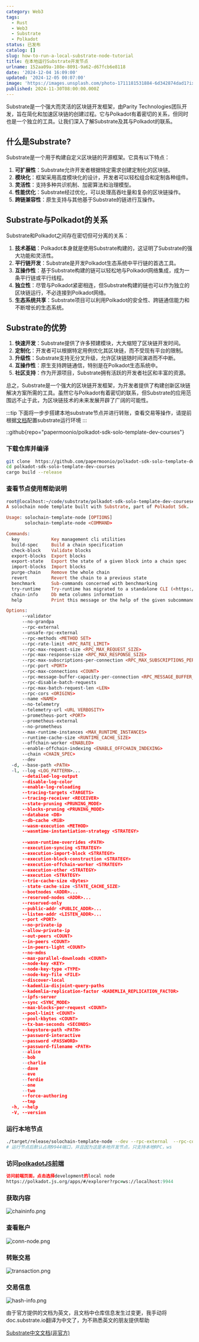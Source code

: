 ```yaml
---
category: Web3
tags:
  - Rust
  - Web3
  - Substrate
  - Polkadot
status: 已发布
catalog: []
slug: how-to-run-a-local-substrate-node-tutorial
title: 在本地运行Substrate开发节点
urlname: 152aa09a-108e-8091-9a62-d67fcb6e8118
date: '2024-12-04 16:09:00'
updated: '2024-12-05 00:07:00'
image: 'https://images.unsplash.com/photo-1711181531884-6d342874dad1?ixlib=rb-4.0.3&q=85&fm=jpg&crop=entropy&cs=srgb'
published: 2024-11-30T08:00:00.000Z
---
```


Substrate是一个强大而灵活的区块链开发框架，由Parity Technologies团队开发，旨在简化和加速区块链的创建过程。它与Polkadot有着密切的关系，但同时也是一个独立的工具。让我们深入了解Substrate及其与Polkadot的联系。


## 什么是Substrate?


Substrate是一个用于构建自定义区块链的开源框架。它具有以下特点：

1. **可扩展性**：Substrate允许开发者根据特定需求创建定制化的区块链。
2. **模块化**：框架采用高度模块化的设计，开发者可以轻松组合和定制各种组件。
3. **灵活性**：支持多种共识机制、加密算法和治理模型。
4. **性能优化**：Substrate经过优化，可以处理高吞吐量和复杂的区块链操作。
5. **跨链兼容性**：原生支持与其他基于Substrate的链进行互操作。

## Substrate与Polkadot的关系


Substrate和Polkadot之间存在密切但可分离的关系：

1. **技术基础**：Polkadot本身就是使用Substrate构建的，这证明了Substrate的强大功能和灵活性。
2. **平行链开发**：Substrate是开发Polkadot生态系统中平行链的首选工具。
3. **互操作性**：基于Substrate构建的链可以轻松地与Polkadot网络集成，成为一条平行链或平行线程。
4. **独立性**：尽管与Polkadot紧密相连，但Substrate构建的链也可以作为独立的区块链运行，不必连接到Polkadot网络。
5. **生态系统共享**：Substrate项目可以利用Polkadot的安全性、跨链通信能力和不断增长的生态系统。

## Substrate的优势

1. **快速开发**：Substrate提供了许多预建模块，大大缩短了区块链开发时间。
2. **定制化**：开发者可以根据特定用例优化其区块链，而不受现有平台的限制。
3. **升级性**：Substrate支持无分叉升级，允许区块链随时间演进而不中断。
4. **互操作性**：原生支持跨链通信，特别是在Polkadot生态系统中。
5. **社区支持**：作为开源项目，Substrate拥有活跃的开发者社区和丰富的资源。

总之，Substrate是一个强大的区块链开发框架，为开发者提供了构建创新区块链解决方案所需的工具。虽然它与Polkadot有着密切的联系，但Substrate的应用范围远不止于此，为区块链技术的未来发展开辟了广阔的可能性。


:::tip
下面将一步步搭建本地substrate节点并进行转账，查看交易等操作，请提前根据[文档](https://substrate-docs.pages.dev/en/install/macos/?mode=light)配置substrate运行环境
:::


::github{repo="papermoonio/polkadot-sdk-solo-template-dev-courses"}


### 下载仓库并编译


```bash
git clone  https://github.com/papermoonio/polkadot-sdk-solo-template-dev-courses 
cd polkadot-sdk-solo-template-dev-courses
cargo build --release
```


### 查看节点使用帮助说明


```prolog
root@localhost:~/code/substrate/polkadot-sdk-solo-template-dev-courses# ./target/release/solochain-template-node -h
A solochain node template built with Substrate, part of Polkadot Sdk.

Usage: solochain-template-node [OPTIONS]
       solochain-template-node <COMMAND>

Commands:
  key            Key management cli utilities
  build-spec     Build a chain specification
  check-block    Validate blocks
  export-blocks  Export blocks
  export-state   Export the state of a given block into a chain spec
  import-blocks  Import blocks
  purge-chain    Remove the whole chain
  revert         Revert the chain to a previous state
  benchmark      Sub-commands concerned with benchmarking
  try-runtime    Try-runtime has migrated to a standalone CLI (<https://github.com/paritytech/try-runtime-cli>). The subcommand exists as a stub and deprecation notice. It will be removed entirely some time after January 2024
  chain-info     Db meta columns information
  help           Print this message or the help of the given subcommand(s)

Options:
      --validator                                                                                Enable validator mode
      --no-grandpa                                                                               Disable GRANDPA
      --rpc-external                                                                             Listen to all RPC interfaces (default: local)
      --unsafe-rpc-external                                                                      Listen to all RPC interfaces
      --rpc-methods <METHOD SET>                                                                 RPC methods to expose. [default: auto] [possible values: auto, safe, unsafe]
      --rpc-rate-limit <RPC_RATE_LIMIT>                                                          RPC rate limiting (calls/minute) for each connection
      --rpc-max-request-size <RPC_MAX_REQUEST_SIZE>                                              Set the maximum RPC request payload size for both HTTP and WS in megabytes [default: 15]
      --rpc-max-response-size <RPC_MAX_RESPONSE_SIZE>                                            Set the maximum RPC response payload size for both HTTP and WS in megabytes [default: 15]
      --rpc-max-subscriptions-per-connection <RPC_MAX_SUBSCRIPTIONS_PER_CONNECTION>              Set the maximum concurrent subscriptions per connection [default: 1024]
      --rpc-port <PORT>                                                                          Specify JSON-RPC server TCP port
      --rpc-max-connections <COUNT>                                                              Maximum number of RPC server connections [default: 100]
      --rpc-message-buffer-capacity-per-connection <RPC_MESSAGE_BUFFER_CAPACITY_PER_CONNECTION>  The number of messages the RPC server is allowed to keep in memory [default: 64]
      --rpc-disable-batch-requests                                                               Disable RPC batch requests
      --rpc-max-batch-request-len <LEN>                                                          Limit the max length per RPC batch request
      --rpc-cors <ORIGINS>                                                                       Specify browser *origins* allowed to access the HTTP & WS RPC servers
      --name <NAME>                                                                              The human-readable name for this node
      --no-telemetry                                                                             Disable connecting to the Substrate telemetry server
      --telemetry-url <URL VERBOSITY>                                                            The URL of the telemetry server to connect to
      --prometheus-port <PORT>                                                                   Specify Prometheus exporter TCP Port
      --prometheus-external                                                                      Expose Prometheus exporter on all interfaces
      --no-prometheus                                                                            Do not expose a Prometheus exporter endpoint
      --max-runtime-instances <MAX_RUNTIME_INSTANCES>                                            The size of the instances cache for each runtime [max: 32] [default: 8]
      --runtime-cache-size <RUNTIME_CACHE_SIZE>                                                  Maximum number of different runtimes that can be cached [default: 2]
      --offchain-worker <ENABLED>                                                                Execute offchain workers on every block [default: when-authority] [possible values: always, never, when-authority]
      --enable-offchain-indexing <ENABLE_OFFCHAIN_INDEXING>                                      Enable offchain indexing API [default: false] [possible values: true, false]
      --chain <CHAIN_SPEC>                                                                       Specify the chain specification
      --dev                                                                                      Specify the development chain
  -d, --base-path <PATH>                                                                         Specify custom base path
  -l, --log <LOG_PATTERN>...                                                                     Sets a custom logging filter (syntax: `<target>=<level>`)
      --detailed-log-output                                                                      Enable detailed log output
      --disable-log-color                                                                        Disable log color output
      --enable-log-reloading                                                                     Enable feature to dynamically update and reload the log filter
      --tracing-targets <TARGETS>                                                                Sets a custom profiling filter
      --tracing-receiver <RECEIVER>                                                              Receiver to process tracing messages [default: log] [possible values: log]
      --state-pruning <PRUNING_MODE>                                                             Specify the state pruning mode
      --blocks-pruning <PRUNING_MODE>                                                            Specify the blocks pruning mode [default: archive-canonical]
      --database <DB>                                                                            Select database backend to use [possible values: rocksdb, paritydb, auto, paritydb-experimental]
      --db-cache <MiB>                                                                           Limit the memory the database cache can use
      --wasm-execution <METHOD>                                                                  Method for executing Wasm runtime code [default: compiled] [possible values: interpreted-i-know-what-i-do, compiled]
      --wasmtime-instantiation-strategy <STRATEGY>                                               The WASM instantiation method to use [default: pooling-copy-on-write] [possible values: pooling-copy-on-write, recreate-instance-copy-on-write, pooling,
                                                                                                 recreate-instance]
      --wasm-runtime-overrides <PATH>                                                            Specify the path where local WASM runtimes are stored
      --execution-syncing <STRATEGY>                                                             Runtime execution strategy for importing blocks during initial sync [possible values: native, wasm, both, native-else-wasm]
      --execution-import-block <STRATEGY>                                                        Runtime execution strategy for general block import (including locally authored blocks) [possible values: native, wasm, both, native-else-wasm]
      --execution-block-construction <STRATEGY>                                                  Runtime execution strategy for constructing blocks [possible values: native, wasm, both, native-else-wasm]
      --execution-offchain-worker <STRATEGY>                                                     Runtime execution strategy for offchain workers [possible values: native, wasm, both, native-else-wasm]
      --execution-other <STRATEGY>                                                               Runtime execution strategy when not syncing, importing or constructing blocks [possible values: native, wasm, both, native-else-wasm]
      --execution <STRATEGY>                                                                     The execution strategy that should be used by all execution contexts [possible values: native, wasm, both, native-else-wasm]
      --trie-cache-size <Bytes>                                                                  Specify the state cache size [default: 67108864]
      --state-cache-size <STATE_CACHE_SIZE>                                                      DEPRECATED: switch to `--trie-cache-size`
      --bootnodes <ADDR>...                                                                      Specify a list of bootnodes
      --reserved-nodes <ADDR>...                                                                 Specify a list of reserved node addresses
      --reserved-only                                                                            Whether to only synchronize the chain with reserved nodes
      --public-addr <PUBLIC_ADDR>...                                                             Public address that other nodes will use to connect to this node
      --listen-addr <LISTEN_ADDR>...                                                             Listen on this multiaddress
      --port <PORT>                                                                              Specify p2p protocol TCP port
      --no-private-ip                                                                            Always forbid connecting to private IPv4/IPv6 addresses
      --allow-private-ip                                                                         Always accept connecting to private IPv4/IPv6 addresses
      --out-peers <COUNT>                                                                        Number of outgoing connections we're trying to maintain [default: 8]
      --in-peers <COUNT>                                                                         Maximum number of inbound full nodes peers [default: 32]
      --in-peers-light <COUNT>                                                                   Maximum number of inbound light nodes peers [default: 100]
      --no-mdns                                                                                  Disable mDNS discovery (default: true)
      --max-parallel-downloads <COUNT>                                                           Maximum number of peers from which to ask for the same blocks in parallel [default: 5]
      --node-key <KEY>                                                                           Secret key to use for p2p networking
      --node-key-type <TYPE>                                                                     Crypto primitive to use for p2p networking [default: ed25519] [possible values: ed25519]
      --node-key-file <FILE>                                                                     File from which to read the node's secret key to use for p2p networking
      --discover-local                                                                           Enable peer discovery on local networks
      --kademlia-disjoint-query-paths                                                            Require iterative Kademlia DHT queries to use disjoint paths
      --kademlia-replication-factor <KADEMLIA_REPLICATION_FACTOR>                                Kademlia replication factor [default: 20]
      --ipfs-server                                                                              Join the IPFS network and serve transactions over bitswap protocol
      --sync <SYNC_MODE>                                                                         Blockchain syncing mode. [default: full] [possible values: full, fast, fast-unsafe, warp]
      --max-blocks-per-request <COUNT>                                                           Maximum number of blocks per request [default: 64]
      --pool-limit <COUNT>                                                                       Maximum number of transactions in the transaction pool [default: 8192]
      --pool-kbytes <COUNT>                                                                      Maximum number of kilobytes of all transactions stored in the pool [default: 20480]
      --tx-ban-seconds <SECONDS>                                                                 How long a transaction is banned for
      --keystore-path <PATH>                                                                     Specify custom keystore path
      --password-interactive                                                                     Use interactive shell for entering the password used by the keystore
      --password <PASSWORD>                                                                      Password used by the keystore
      --password-filename <PATH>                                                                 File that contains the password used by the keystore
      --alice                                                                                    Shortcut for `--name Alice --validator`
      --bob                                                                                      Shortcut for `--name Bob --validator`
      --charlie                                                                                  Shortcut for `--name Charlie --validator`
      --dave                                                                                     Shortcut for `--name Dave --validator`
      --eve                                                                                      Shortcut for `--name Eve --validator`
      --ferdie                                                                                   Shortcut for `--name Ferdie --validator`
      --one                                                                                      Shortcut for `--name One --validator`
      --two                                                                                      Shortcut for `--name Two --validator`
      --force-authoring                                                                          Enable authoring even when offline
      --tmp                                                                                      Run a temporary node
  -h, --help                                                                                     Print help (see more with '--help')
  -V, --version                                                                                  Print version
```


### 运行本地节点


```bash
./target/release/solochain-template-node --dev --rpc-external  --rpc-cors all
# 运行节点后默认占用9944端口，并且因为这是本地开发节点，只支持本地RPC，ws
```


### 访问[polkadotJS前端](https://polkadot.js.org/apps/#/explorer?rpc=ws://localhost:9944)


```prolog
访问前端页面，点击选择development的local node
https://polkadot.js.org/apps/#/explorer?rpc=ws://localhost:9944
```


### 获取内容


![chaininfo.png](https://prod-files-secure.s3.us-west-2.amazonaws.com/5d24fe63-e567-4804-86f9-9fdc62e13082/89be5adf-5619-4306-be75-45b425e3c446/chaininfo.png?X-Amz-Algorithm=AWS4-HMAC-SHA256&X-Amz-Content-Sha256=UNSIGNED-PAYLOAD&X-Amz-Credential=ASIAZI2LB466WRIZG3DR%2F20250216%2Fus-west-2%2Fs3%2Faws4_request&X-Amz-Date=20250216T053459Z&X-Amz-Expires=3600&X-Amz-Security-Token=IQoJb3JpZ2luX2VjEC0aCXVzLXdlc3QtMiJIMEYCIQD0vN7Mbnc9ktNeby%2F6DNptR6cbtfeEoVojZ5q9HSNuOQIhAOuAXtbMTEFg0pxMOdHf2Uhg%2BhgOgugA2qnXqNWYy54WKv8DCFYQABoMNjM3NDIzMTgzODA1IgylZMLFMjEdVVWMMGIq3AORufuEisuC8U9UDOA4xuGwh01%2FnhF%2BYRJSFhC2SMbYo3Xub0Oo1n5elB76RT5YL%2B%2BS1SG1P3UG6w5GtAqbYyTJfBSJu1IP7vrJENla2xm8wh%2BZ6jgt1AZjulaHX3DnTPlugKrwr42eyf3JwklDjDiib7FhQZBj1N%2FPg6LcUb%2BUByFJW5FvOLnoRpHyF38XaND75L0F80LfviP66B%2Bm7yHCmqGIn1SNo0Xchhkov9dMvjHfqv3J7fLbVhHmzuUlYXIiGqHPh32qHl0baXy6eY6FFUhfPeKuBIjXhb%2FCyaeg%2BdPnBpOD5hZkr6Wf4odw8W8n1JGdaFIpokTH8M33m4t5Dijj7F18rFoutndy4ELIm%2FL%2Fhlbyu%2FTh7biX0oSH8RhFpuDiVBSdIXdi5bVuNxJ9b1l4TpIwBe%2FhbCokHfCmtAuUJTGPxEVFccKp8I%2F9Gvgtk9wpCh%2FNbCb1xNgz%2BKV%2BT87K8ZcvgWbTIVi7vMjq917jxqxZjRIxYcLF%2FbPYwpPYedB892jUrm27aXrKGf9H0EqfaeCFd7q%2Be3drtYizZTU6ow74141Ovu0juSNtw382lLy5MzDsWeHOAkHxZdX9hRrxbwObfdqTGyvHoUjeBhP3Q3hpE0QJ%2BPlbEjDJ3cW9BjqkAdvOP05K7Rg59SGL9424UoQLf%2BSMbt4pQhxvq95Zpy%2BWCD4v5JAH5TsXPHpddJa5rXCsDZkHe%2BDkLj%2B8IfGp9e%2FL7RnXvyH7aW0cf0Ss2z%2B%2BscjMFgQ6z6uIRU9UgewhE4xlaIi1Ch5%2FSreonq554m6GvDKeJ%2FC62uWOiShBmNNte4vF7IJy7IHXogbyVUfmlNc81N387mgNbGaQG1YK1uwJB7z6&X-Amz-Signature=84532f3f606ef1e35207dd316760d8a39d06932ccaad4dccd1909b93377167b9&X-Amz-SignedHeaders=host&x-id=GetObject)


### 查看账户


![conn-node.png](https://prod-files-secure.s3.us-west-2.amazonaws.com/5d24fe63-e567-4804-86f9-9fdc62e13082/05964f92-c6d8-42d1-b4a1-b3a852295683/conn-node.png?X-Amz-Algorithm=AWS4-HMAC-SHA256&X-Amz-Content-Sha256=UNSIGNED-PAYLOAD&X-Amz-Credential=ASIAZI2LB466WRIZG3DR%2F20250216%2Fus-west-2%2Fs3%2Faws4_request&X-Amz-Date=20250216T053459Z&X-Amz-Expires=3600&X-Amz-Security-Token=IQoJb3JpZ2luX2VjEC0aCXVzLXdlc3QtMiJIMEYCIQD0vN7Mbnc9ktNeby%2F6DNptR6cbtfeEoVojZ5q9HSNuOQIhAOuAXtbMTEFg0pxMOdHf2Uhg%2BhgOgugA2qnXqNWYy54WKv8DCFYQABoMNjM3NDIzMTgzODA1IgylZMLFMjEdVVWMMGIq3AORufuEisuC8U9UDOA4xuGwh01%2FnhF%2BYRJSFhC2SMbYo3Xub0Oo1n5elB76RT5YL%2B%2BS1SG1P3UG6w5GtAqbYyTJfBSJu1IP7vrJENla2xm8wh%2BZ6jgt1AZjulaHX3DnTPlugKrwr42eyf3JwklDjDiib7FhQZBj1N%2FPg6LcUb%2BUByFJW5FvOLnoRpHyF38XaND75L0F80LfviP66B%2Bm7yHCmqGIn1SNo0Xchhkov9dMvjHfqv3J7fLbVhHmzuUlYXIiGqHPh32qHl0baXy6eY6FFUhfPeKuBIjXhb%2FCyaeg%2BdPnBpOD5hZkr6Wf4odw8W8n1JGdaFIpokTH8M33m4t5Dijj7F18rFoutndy4ELIm%2FL%2Fhlbyu%2FTh7biX0oSH8RhFpuDiVBSdIXdi5bVuNxJ9b1l4TpIwBe%2FhbCokHfCmtAuUJTGPxEVFccKp8I%2F9Gvgtk9wpCh%2FNbCb1xNgz%2BKV%2BT87K8ZcvgWbTIVi7vMjq917jxqxZjRIxYcLF%2FbPYwpPYedB892jUrm27aXrKGf9H0EqfaeCFd7q%2Be3drtYizZTU6ow74141Ovu0juSNtw382lLy5MzDsWeHOAkHxZdX9hRrxbwObfdqTGyvHoUjeBhP3Q3hpE0QJ%2BPlbEjDJ3cW9BjqkAdvOP05K7Rg59SGL9424UoQLf%2BSMbt4pQhxvq95Zpy%2BWCD4v5JAH5TsXPHpddJa5rXCsDZkHe%2BDkLj%2B8IfGp9e%2FL7RnXvyH7aW0cf0Ss2z%2B%2BscjMFgQ6z6uIRU9UgewhE4xlaIi1Ch5%2FSreonq554m6GvDKeJ%2FC62uWOiShBmNNte4vF7IJy7IHXogbyVUfmlNc81N387mgNbGaQG1YK1uwJB7z6&X-Amz-Signature=1ce1cccac25327eb409613b6df596c55a83884d2db04e7c68af052aa6004b26a&X-Amz-SignedHeaders=host&x-id=GetObject)


### 转账交易


![transaction.png](https://prod-files-secure.s3.us-west-2.amazonaws.com/5d24fe63-e567-4804-86f9-9fdc62e13082/65593d3b-9b56-4fbe-a383-1447c903127f/transaction.png?X-Amz-Algorithm=AWS4-HMAC-SHA256&X-Amz-Content-Sha256=UNSIGNED-PAYLOAD&X-Amz-Credential=ASIAZI2LB466WRIZG3DR%2F20250216%2Fus-west-2%2Fs3%2Faws4_request&X-Amz-Date=20250216T053459Z&X-Amz-Expires=3600&X-Amz-Security-Token=IQoJb3JpZ2luX2VjEC0aCXVzLXdlc3QtMiJIMEYCIQD0vN7Mbnc9ktNeby%2F6DNptR6cbtfeEoVojZ5q9HSNuOQIhAOuAXtbMTEFg0pxMOdHf2Uhg%2BhgOgugA2qnXqNWYy54WKv8DCFYQABoMNjM3NDIzMTgzODA1IgylZMLFMjEdVVWMMGIq3AORufuEisuC8U9UDOA4xuGwh01%2FnhF%2BYRJSFhC2SMbYo3Xub0Oo1n5elB76RT5YL%2B%2BS1SG1P3UG6w5GtAqbYyTJfBSJu1IP7vrJENla2xm8wh%2BZ6jgt1AZjulaHX3DnTPlugKrwr42eyf3JwklDjDiib7FhQZBj1N%2FPg6LcUb%2BUByFJW5FvOLnoRpHyF38XaND75L0F80LfviP66B%2Bm7yHCmqGIn1SNo0Xchhkov9dMvjHfqv3J7fLbVhHmzuUlYXIiGqHPh32qHl0baXy6eY6FFUhfPeKuBIjXhb%2FCyaeg%2BdPnBpOD5hZkr6Wf4odw8W8n1JGdaFIpokTH8M33m4t5Dijj7F18rFoutndy4ELIm%2FL%2Fhlbyu%2FTh7biX0oSH8RhFpuDiVBSdIXdi5bVuNxJ9b1l4TpIwBe%2FhbCokHfCmtAuUJTGPxEVFccKp8I%2F9Gvgtk9wpCh%2FNbCb1xNgz%2BKV%2BT87K8ZcvgWbTIVi7vMjq917jxqxZjRIxYcLF%2FbPYwpPYedB892jUrm27aXrKGf9H0EqfaeCFd7q%2Be3drtYizZTU6ow74141Ovu0juSNtw382lLy5MzDsWeHOAkHxZdX9hRrxbwObfdqTGyvHoUjeBhP3Q3hpE0QJ%2BPlbEjDJ3cW9BjqkAdvOP05K7Rg59SGL9424UoQLf%2BSMbt4pQhxvq95Zpy%2BWCD4v5JAH5TsXPHpddJa5rXCsDZkHe%2BDkLj%2B8IfGp9e%2FL7RnXvyH7aW0cf0Ss2z%2B%2BscjMFgQ6z6uIRU9UgewhE4xlaIi1Ch5%2FSreonq554m6GvDKeJ%2FC62uWOiShBmNNte4vF7IJy7IHXogbyVUfmlNc81N387mgNbGaQG1YK1uwJB7z6&X-Amz-Signature=4275b2b26bb364f3a009f5470a6a5662a4b4185b912f7771efa003268a6476d9&X-Amz-SignedHeaders=host&x-id=GetObject)


### 交易信息


![hash-info.png](https://prod-files-secure.s3.us-west-2.amazonaws.com/5d24fe63-e567-4804-86f9-9fdc62e13082/7b9b0ba8-edf2-4998-9e9d-9cde7a64aa23/hash-info.png?X-Amz-Algorithm=AWS4-HMAC-SHA256&X-Amz-Content-Sha256=UNSIGNED-PAYLOAD&X-Amz-Credential=ASIAZI2LB466WRIZG3DR%2F20250216%2Fus-west-2%2Fs3%2Faws4_request&X-Amz-Date=20250216T053459Z&X-Amz-Expires=3600&X-Amz-Security-Token=IQoJb3JpZ2luX2VjEC0aCXVzLXdlc3QtMiJIMEYCIQD0vN7Mbnc9ktNeby%2F6DNptR6cbtfeEoVojZ5q9HSNuOQIhAOuAXtbMTEFg0pxMOdHf2Uhg%2BhgOgugA2qnXqNWYy54WKv8DCFYQABoMNjM3NDIzMTgzODA1IgylZMLFMjEdVVWMMGIq3AORufuEisuC8U9UDOA4xuGwh01%2FnhF%2BYRJSFhC2SMbYo3Xub0Oo1n5elB76RT5YL%2B%2BS1SG1P3UG6w5GtAqbYyTJfBSJu1IP7vrJENla2xm8wh%2BZ6jgt1AZjulaHX3DnTPlugKrwr42eyf3JwklDjDiib7FhQZBj1N%2FPg6LcUb%2BUByFJW5FvOLnoRpHyF38XaND75L0F80LfviP66B%2Bm7yHCmqGIn1SNo0Xchhkov9dMvjHfqv3J7fLbVhHmzuUlYXIiGqHPh32qHl0baXy6eY6FFUhfPeKuBIjXhb%2FCyaeg%2BdPnBpOD5hZkr6Wf4odw8W8n1JGdaFIpokTH8M33m4t5Dijj7F18rFoutndy4ELIm%2FL%2Fhlbyu%2FTh7biX0oSH8RhFpuDiVBSdIXdi5bVuNxJ9b1l4TpIwBe%2FhbCokHfCmtAuUJTGPxEVFccKp8I%2F9Gvgtk9wpCh%2FNbCb1xNgz%2BKV%2BT87K8ZcvgWbTIVi7vMjq917jxqxZjRIxYcLF%2FbPYwpPYedB892jUrm27aXrKGf9H0EqfaeCFd7q%2Be3drtYizZTU6ow74141Ovu0juSNtw382lLy5MzDsWeHOAkHxZdX9hRrxbwObfdqTGyvHoUjeBhP3Q3hpE0QJ%2BPlbEjDJ3cW9BjqkAdvOP05K7Rg59SGL9424UoQLf%2BSMbt4pQhxvq95Zpy%2BWCD4v5JAH5TsXPHpddJa5rXCsDZkHe%2BDkLj%2B8IfGp9e%2FL7RnXvyH7aW0cf0Ss2z%2B%2BscjMFgQ6z6uIRU9UgewhE4xlaIi1Ch5%2FSreonq554m6GvDKeJ%2FC62uWOiShBmNNte4vF7IJy7IHXogbyVUfmlNc81N387mgNbGaQG1YK1uwJB7z6&X-Amz-Signature=9062669a50e66404b5653b7613bceaab9c1fd07940ee05ae3e84c6a62fedce3a&X-Amz-SignedHeaders=host&x-id=GetObject)


由于官方提供的文档为英文，且文档中仓库信息发生过变更，我手动将doc.substrate.io翻译为中文了，为不熟悉英文的朋友提供帮助


[ Substrate中文文档(非官方)](https://substrate-docs.pages.dev/en/tutorials/build-a-blockchain/?mode=light)

